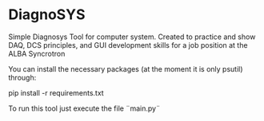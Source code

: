 # DiagnoSYS

Simple Diagnosys Tool for computer system. Created to practice and show DAQ, DCS principles, and GUI development skills for a job position at the ALBA Syncrotron



You can install the necessary packages (at the moment it is only psutil) through:

pip install -r requirements.txt

To run this tool just execute the file ¨main.py¨


